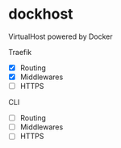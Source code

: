 # dockhost
VirtualHost powered by Docker

Traefik

- [x] Routing
- [x] Middlewares
- [ ] HTTPS

CLI 

- [ ] Routing 
- [ ] Middlewares
- [ ] HTTPS
